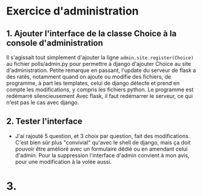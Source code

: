 # Exercice d'administration

## 1. Ajouter l'interface de la classe Choice à la console d'administration

Il s'agissait tout simplement d'ajouter la ligne `admin.site.register(Choice)` 
au fichier polls/admin.py 
pour permettre à django d'ajouter Choice au site 
d'administration. 
Petite remarque en passant, l'update du serveur de flask a 
des ratés, notamment quand on ajoute ou modifie des fichiers, 
de programme, à part les templates, celui de django détecte 
et prend en compte les modifications, y compris les fichiers 
python. Le programme est redémarré silencieusement
Avec flask, il faut redémarrer le serveur, ce qui n'est pas 
le cas avec django.
## 2. Tester l'interface
* J'ai rajouté 5 question, et 3 choix par question, fait des 
modifications. 
C'est bien sûr plus "convivial" qu'avec le shell de 
django, mais ça doit pouvoir être amélioré avec un 
formulaire dédié ou en amendant celui d'admin. Pour la suppression l'interface d'admin 
convient à mon avis, pour une modification à la volée aussi.

# 3. 
